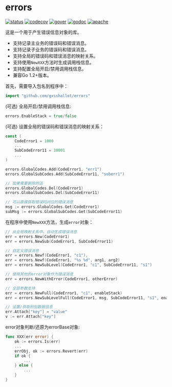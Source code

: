 # errors

[![status](https://github.com/gxsshallot/errors/actions/workflows/go.yml/badge.svg?branch=master)](https://github.com/gxsshallot/errors/actions/workflows/go.yml)
[![codecov](https://codecov.io/gh/gxsshallot/errors/branch/master/graph/badge.svg?token=AOXNUDXAS7)](https://codecov.io/gh/gxsshallot/errors)
[![gover](https://img.shields.io/badge/Go-v1.2+-blue)](https://go.dev/)
[![godoc](https://pkg.go.dev/badge/github.com/gxsshallot/errors?status.svg)](https://pkg.go.dev/github.com/gxsshallot/errors)
[![apache](https://img.shields.io/badge/License-Apache%202-blue.svg)](https://opensource.org/licenses/Apache-2.0)

这是一个用于产生错误信息对象的库。

* 支持记录主业务的错误码和错误消息。
* 支持记录子业务的错误码和错误消息。
* 支持全局的错误码和错误消息的映射关系。
* 支持使用`NewXXX`方法时生成调用栈信息。
* 支持配置全局开启/禁用调用栈信息。
* 兼容Go 1.2+版本。

首先，需要导入包名到程序中：

```go
import "github.com/gxsshallot/errors"
```

(可选) 全局开启/禁用调用栈信息:

```go
errors.EnableStack = true/false
```

(可选) 设置全局的错误码和错误消息的映射关系：

```go
const (
    CodeError1 = 1000
    ...
    SubCodeError11 = 10001
    ...
)

errors.GlobalCodes.Add(CodeError1, "err1")
errors.GlobalSubCodes.Add(SubCodeError11, "suberr1")

// 如果需要删除的话
errors.GlobalCodes.Del(CodeError1)
errors.GlobalSubCodes.Del(SubCodeError11)

// 可以直接获取错误码对应的错误消息
msg := errors.GlobalCodes.Get(CodeError1)
subMsg := errors.GlobalSubCodes.Get(SubCodeError11)
```

在程序中使用`NewXXX`方法，生成`error`对象：

```go
// 从全局映射关系中，自动生成错误消息
err = errors.New(CodeError1)
err = errors.NewSub(CodeError1, SubCodeError11)

// 自定义错误消息
err = errors.Newf(CodeError1, "c1"),
err = errors.Newf(CodeError1, "%s %d", arg1, arg2)
err = errors.NewSubLevel(CodeError1, "c1", SubCodeError11, "s1")

// 使用其他的error对象作为错误消息
err = errors.NewWithError(CodeError1, otherError)

// 全部参数支持
err = errors.NewFull(CodeError1, "c1", enableStack)
err = errors.NewSubLevelFull(CodeError1, msg, SubCodeError11, "s1", enableStack)

// 设置/获取附加数据信息
err.Attach["key"] = "value"
v := err.Attach["key"]
```

error对象判断/还原为errorBase对象:

```go
func XXX(err error) {
    ok := errors.Is(err)
    ...
    errObj, ok := errors.Revert(err)
    if ok {
        ...
    } else {
        ...
    }
}
```
